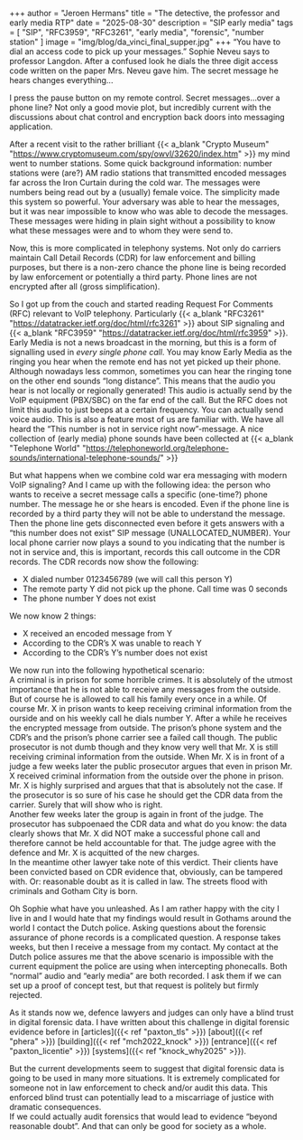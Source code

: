 +++
author = "Jeroen Hermans"
title = "The detective, the professor and early media RTP"
date = "2025-08-30"
description = "SIP early media"
tags = [
    "SIP", "RFC3959", "RFC3261", "early media", "forensic", "number station"
]
image = "img/blog/da_vinci_final_supper.jpg"
+++
“You have to dial an access code to pick up your messages.” Sophie Neveu says to professor Langdon. After a confused look he dials the three digit access code written on the paper Mrs. Neveu gave him. The secret message he hears changes everything...
<!--more-->
I press the pause button on my remote control. Secret messages...over a phone line? Not only a good movie plot, but incredibly current with the discussions about chat control and encryption back doors into messaging application.  

After a recent visit to the rather brilliant {{< a_blank "Crypto Museum" "https://www.cryptomuseum.com/spy/owvl/32620/index.htm" >}} my mind went to number stations. Some quick background information: number stations were (are?) AM radio stations that transmitted encoded messages far across the Iron Curtain during the cold war. The messages were numbers being read out by a (usually) female voice. The simplicity made this system so powerful. Your adversary was able to hear the messages, but it was near impossible to know who was able to decode the messages. These messages were hiding in plain sight without a possibility to know what these messages were and to whom they were send to.  

Now, this is more complicated in telephony systems. Not only do carriers maintain Call Detail Records (CDR) for law enforcement and billing purposes, but there is a non-zero chance the phone line is being recorded by law enforcement or potentially a third party. Phone lines are not encrypted after all (gross simplification).  

So I got up from the couch and started reading Request For Comments (RFC) relevant to VoIP telephony. Particularly {{< a_blank "RFC3261" "https://datatracker.ietf.org/doc/html/rfc3261" >}} about SIP signaling and {{< a_blank "RFC3959" "https://datatracker.ietf.org/doc/html/rfc3959" >}}. Early Media is not a news broadcast in the morning, but this is a form of signalling used in *every single phone call*. You may know Early Media as the ringing you hear when the remote end has not yet picked up their phone. Although nowadays less common, sometimes you can hear the ringing tone on the other end sounds “long distance”. This means that the audio you hear is not locally or regionally generated! This audio is actually send by the VoIP equipment (PBX/SBC) on the far end of the call. But the RFC does not limit this audio to just beeps at a certain frequency. You can actually send voice audio. This is also a feature most of us are familiar with. We have all heard the “This number is not in service right now”-message. A nice collection of (early media) phone sounds have been collected at {{< a_blank "Telephone World" "https://telephoneworld.org/telephone-sounds/international-telephone-sounds/" >}}  

But what happens when we combine cold war era messaging with modern VoIP signaling? And I came up with the following idea: the person who wants to receive a secret message calls a specific (one-time?) phone number. The message he or she hears is encoded. Even if the phone line is recorded by a third party they will not be able to understand the message.  
Then the phone line gets disconnected even before it gets answers with a “this number does not exist” SIP message (UNALLOCATED_NUMBER). Your local phone carrier now plays a sound to you indicating that the number is not in service and, this is important, records this call outcome in the CDR records. The CDR records now show the following:  
* X dialed number 0123456789 (we will call this person Y)
* The remote party Y did not pick up the phone. Call time was 0 seconds
* The phone number Y does not exist  

We now know 2 things:  
* X received an encoded message from Y
* According to the CDR’s X was unable to reach Y
* According to the CDR’s Y’s number does not exist

We now run into the following hypothetical scenario:  
A criminal is in prison for some horrible crimes. It is absolutely of the utmost importance that he is not able to receive any messages from the outside. But of course he is allowed to call his family every once in a while. Of course Mr. X in prison wants to keep receiving criminal information from the ourside and on his weekly call he dials number Y. After a while he receives the encrypted message from outside. The prison’s phone system and the CDR’s and the prison’s phone carrier see a failed call though. The public prosecutor is not dumb though and they know very well that Mr. X is still receiving criminal information from the outside. When Mr. X is in front of a judge a few weeks later the public prosecutor argues that even in prison Mr. X received criminal information from the outside over the phone in prison. Mr. X is highly surprised and argues that that is absolutely not the case. If the prosecutor is so sure of his case he should get the CDR data from the carrier. Surely that will show who is right.  
Another few weeks later the group is again in front of the judge. The prosecutor has subpoenaed the CDR data and what do you know: the data clearly shows that Mr. X did NOT make a successful phone call and therefore cannot be held accountable for that.  The judge agree with the defence and Mr. X is acquitted of the new charges.  
In the meantime other lawyer take note of this verdict. Their clients have been convicted based on CDR evidence that, obviously, can be tampered with. Or: reasonable doubt as it is called in law. The streets flood with criminals and Gotham City is born.  

Oh Sophie what have you unleashed. As I am rather happy with the city I live in and I would hate that my findings would result in Gothams around the world I contact the Dutch police. Asking questions about the forensic assurance of phone records is a complicated question. A response takes weeks, but then I receive a message from my contact. My contact at the Dutch police assures me that the above scenario is impossible with the current equipment the police are using when intercepting phonecalls. Both “normal” audio and “early media” are both recorded. I ask them if we can set up a proof of concept test, but that request is politely but firmly rejected.  

As it stands now we, defence lawyers and judges can only have a blind trust in digital forensic data. I have written about this challenge in digital forensic evidence before in [articles]({{< ref "paxton_tls" >}}) [about]({{< ref "phera" >}}) [building]({{< ref "mch2022_knock" >}}) [entrance]({{< ref "paxton_licentie" >}}) [systems]({{< ref "knock_why2025" >}}).  

But the current developments seem to suggest that digital forensic data is going to be used in many more situations. It is extremely complicated for someone not in law enforcement to check and/or audit this data. This enforced blind trust can potentially lead to a miscarriage of justice with dramatic consequences.  
If we could actually audit forensics that would lead to evidence “beyond reasonable doubt”. And that can only be good for society as a whole.
